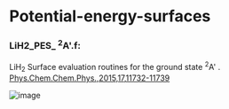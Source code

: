 # Potential-energy-surfaces
### LiH2_PES_ <sup>2</sup>A'.f:
LiH<sub>2</sub> Surface evaluation routines for the ground state <sup>2</sup>A' .
[Phys.Chem.Chem.Phys.,2015,17,11732-11739](http://pubs.rsc.org/en/content/articlelanding/2015/cp/c4cp05352d#!divAbstract)


![image](http://pubs.rsc.org/en/Image/Get?imageInfo.ImageType=GA&imageInfo.ImageIdentifier.ManuscriptID=C4CP05352D)

